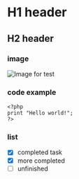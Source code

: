 # H1 header
## H2 header
### image
![Image for test](https://octodex.github.com/images/inspectocat.jpg)
### code example
```
<?php
print "Hello world!";
?>
```
### list
- [x] completed task
- [x] more completed
- [ ] unfinished
